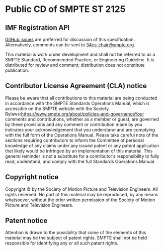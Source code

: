 # Public CD of SMPTE ST 2125

## IMF Registration API

[GitHub issues](https://github.com/SMPTE/st2125/issues) are preferred for discussion of this specification. Alternatively, comments can be sent to 34cs-chair@smpte.org.

This material is work under development and shall not be referred to as a SMPTE Standard, Recommended Practice, or Engineering Guideline. It is distributed for review and comment; distribution does not constitute publication.

## Contributor License Agreement (CLA) notice

Please be aware that all contributions to this material are being conducted in accordance with the SMPTE Standards Operations Manual, which is accessible on the SMPTE website with the Society Bylaws:https://www.smpte.org/about/policies-and-governanceYour comments and contributions, whether as a member or guest, are governed by these provisions and any comment or contribution made by you indicates your acknowledgement that you understand and are complying with the full form of the Operations Manual. Please take careful note of the sections requiring contributors to inform the Committee of personal knowledge of any claims under any issued patent or any patent application that likely would be infringed by an implementation of this material. This general reminder is not a substitute for a contributor’s responsibility to fully read, understand, and comply with the full Standards Operations Manual.

## Copyright notice

Copyright © by the Society of Motion Picture and Television Engineers. All rights reserved. No part of this material may be reproduced, by any means whatsoever, without the prior written permission of the Society of Motion Picture and Television Engineers.

## Patent notice

Attention is drawn to the possibility that some of the elements of this material may be the subject of patent rights. SMPTE shall not be held responsible for identifying any or all such patent rights.

